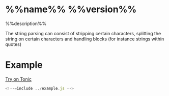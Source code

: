 # %%name%% %%version%%

%%description%%

The string parsing can consist of stripping certain
characters, splitting the string on certain characters and handling blocks
(for instance strings within quotes)

<!-- START doctoc -->
<!-- END doctoc -->

<!--=include ../build/string-parse.js.md -->

# Example
[Try on Tonic](https://tonicdev.com/npm/string-parse)

```javascript
<!--=include ../example.js -->
```

